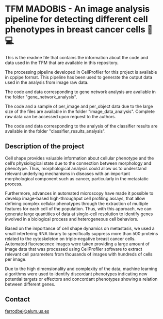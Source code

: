 # TFM MADOBIS - An image analysis pipeline for detecting different cell phenotypes in breast cancer cells 🔬💻
This is the readme file that contains the information about the code and data used in the TFM that are available in this repository.

The processing pipeline developed in CellProfiler for this project is available in cppipe format. This pipeline has been used to generate the output data used in the analysis from image raw data.

The code and data corresponding to gene network analysis are available in the folder "gene_network_analysis".

The code and a sample of per_image and per_object data due to the large size of the files are available in the folder "image_data_analysis". Complete raw data can be accessed upon request to the authors.

The code and data corresponding to the analysis of the classifier results are available in the folder "classifier_results_analysis".

## Description of the project

Cell shape provides valuable information about cellular phenotype and the cell’s physiological state due to the connection between morphology and phenotype. Thus, morphological analysis could allow us to understand relevant underlying mechanisms in diseases with an important morphological component such as cancer, particularly in the metastatic process.

Furthermore, advances in automated microscopy have made it possible to develop image-based high-throughput cell profiling assays, that allow defining complex cellular phenotypes through the extraction of multiple features for each cell of the population. Thus, with this approach, we can generate large quantities of data at single-cell resolution to identify genes involved in a biological process and heterogeneous cell behaviors.

Based on the importance of cell shape dynamics on metastasis, we used a small interfering RNA library to specifically suppress more than 500 proteins related to the cytoskeleton on triple-negative breast cancer cells. Automated fluorescence images were taken providing a large amount of image data that was processed using CellProfiler software to extract relevant cell parameters from thousands of images with hundreds of cells per image.

Due to the high dimensionality and complexity of the data, machine learning algorithms were used to identify discordant phenotypes indicating new potential targets or effectors and concordant phenotypes showing a relation between different genes.                                                                                                                                  
## Contact

ferrodbej@alum.us.es
